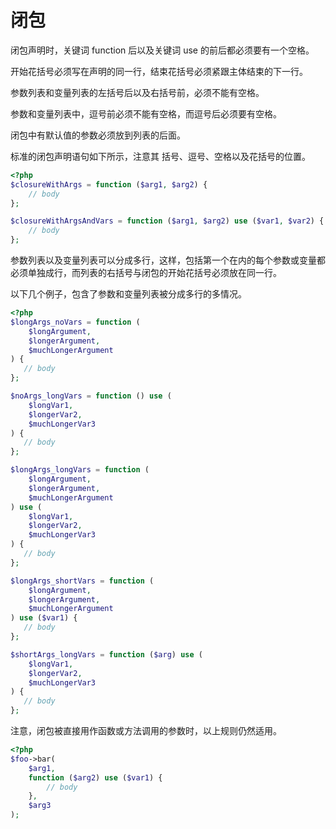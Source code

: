 # 闭包

闭包声明时，关键词 function 后以及关键词 use 的前后都必须要有一个空格。

开始花括号必须写在声明的同一行，结束花括号必须紧跟主体结束的下一行。

参数列表和变量列表的左括号后以及右括号前，必须不能有空格。

参数和变量列表中，逗号前必须不能有空格，而逗号后必须要有空格。

闭包中有默认值的参数必须放到列表的后面。

标准的闭包声明语句如下所示，注意其 括号、逗号、空格以及花括号的位置。

```php
<?php
$closureWithArgs = function ($arg1, $arg2) {
    // body
};

$closureWithArgsAndVars = function ($arg1, $arg2) use ($var1, $var2) {
    // body
};
```

参数列表以及变量列表可以分成多行，这样，包括第一个在内的每个参数或变量都必须单独成行，而列表的右括号与闭包的开始花括号必须放在同一行。

以下几个例子，包含了参数和变量列表被分成多行的多情况。

```php
<?php
$longArgs_noVars = function (
    $longArgument,
    $longerArgument,
    $muchLongerArgument
) {
   // body
};

$noArgs_longVars = function () use (
    $longVar1,
    $longerVar2,
    $muchLongerVar3
) {
   // body
};

$longArgs_longVars = function (
    $longArgument,
    $longerArgument,
    $muchLongerArgument
) use (
    $longVar1,
    $longerVar2,
    $muchLongerVar3
) {
   // body
};

$longArgs_shortVars = function (
    $longArgument,
    $longerArgument,
    $muchLongerArgument
) use ($var1) {
   // body
};

$shortArgs_longVars = function ($arg) use (
    $longVar1,
    $longerVar2,
    $muchLongerVar3
) {
   // body
};
```

注意，闭包被直接用作函数或方法调用的参数时，以上规则仍然适用。

```php
<?php
$foo->bar(
    $arg1,
    function ($arg2) use ($var1) {
        // body
    },
    $arg3
);
```

